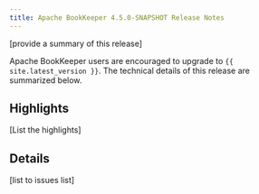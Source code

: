 ```yaml
---
title: Apache BookKeeper 4.5.0-SNAPSHOT Release Notes
---
```


[provide a summary of this release]

Apache BookKeeper users are encouraged to upgrade to `{{ site.latest_version }}`. The technical details of this release are summarized
below.

## Highlights

[List the highlights]

## Details

[list to issues list]

